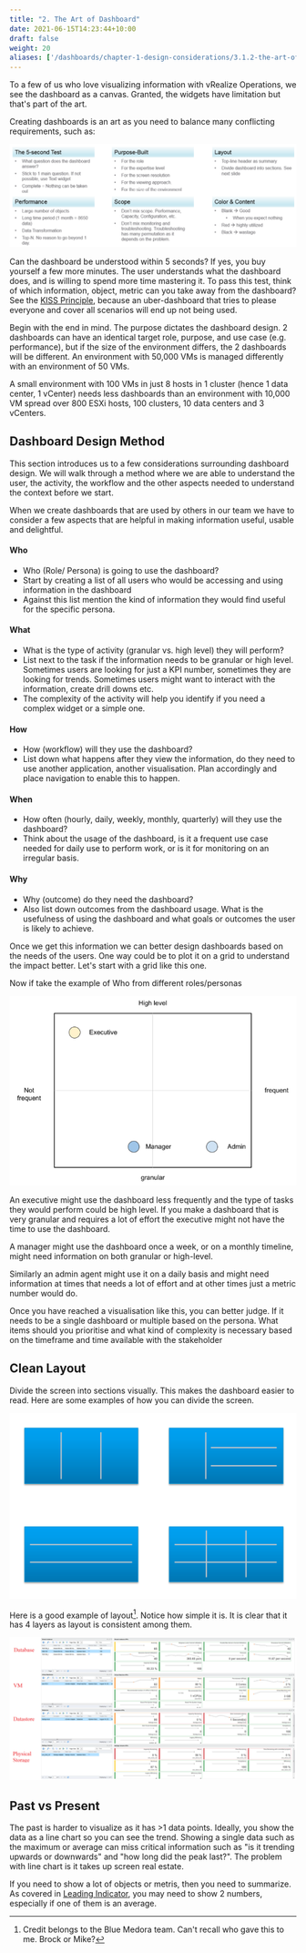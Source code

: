 ```yaml
---
title: "2. The Art of Dashboard"
date: 2021-06-15T14:23:44+10:00
draft: false
weight: 20
aliases: ['/dashboards/chapter-1-design-considerations/3.1.2-the-art-of-dashboard']
---
```


To a few of us who love visualizing information with vRealize Operations, we see the dashboard as a canvas. Granted, the widgets have limitation but that's part of the art.

Creating dashboards is an art as you need to balance many conflicting requirements, such as:

![Dashboard requirement](3.1.2-fig-1.png)

Can the dashboard be understood within 5 seconds? If yes, you buy yourself a few more minutes. The user understands what the dashboard does, and is willing to spend more time mastering it. To pass this test, think of which information, object, metric can you take away from the dashboard? See the [KISS Principle](https://en.wikipedia.org/wiki/KISS_principle), because an uber-dashboard that tries to please everyone and cover all scenarios will end up not being used.

Begin with the end in mind. The purpose dictates the dashboard design. 2 dashboards can have an identical target role, purpose, and use case (e.g. performance), but if the size of the environment differs, the 2 dashboards will be different. An environment with 50,000 VMs is managed differently with an environment of 50 VMs.

A small environment with 100 VMs in just 8 hosts in 1 cluster (hence 1 data center, 1 vCenter) needs less dashboards than an environment with 10,000 VM spread over 800 ESXi hosts, 100 clusters, 10 data centers and 3 vCenters.

## Dashboard Design Method

This section introduces us to a few considerations surrounding dashboard design. We will walk through a method where we are able to understand the user, the activity, the workflow and the other aspects needed to understand the context before we start.

When we create dashboards that are used by others in our team we have to consider a few aspects that are helpful in making information useful, usable and delightful.

#### Who

- Who (Role/ Persona) is going to use the dashboard?
- Start by creating a list of all users who would be accessing and using information in the dashboard
- Against this list mention the kind of information they would find useful for the specific persona.

#### What

- What is the type of activity (granular vs. high level) they will perform?
- List next to the task if the information needs to be granular or high level. Sometimes users are looking for just a KPI number, sometimes they are looking for trends. Sometimes users might want to interact with the information, create drill downs etc.
- The complexity of the activity will help you identify if you need a complex widget or a simple one.

#### How

- How (workflow) will they use the dashboard?
- List down what happens after they view the information, do they need to use another application, another visualisation. Plan accordingly and place navigation to enable this to happen.

#### When

- How often (hourly, daily, weekly, monthly, quarterly) will they use the dashboard?
- Think about the usage of the dashboard, is it a frequent use case needed for daily use to perform work, or is it for monitoring on an irregular basis.

#### Why

- Why (outcome) do they need the dashboard?
- Also list down outcomes from the dashboard usage. What is the usefulness of using the dashboard and what goals or outcomes the user is likely to achieve.

Once we get this information we can better design dashboards based on the needs of the users. One way could be to plot it on a grid to understand the impact better. Let's start with a grid like this one.

Now if take the example of Who from different roles/personas

![Persona map of usage](3.1.2-fig-2.png)

An executive might use the dashboard less frequently and the type of tasks they would perform could be high level. If you make a dashboard that is very granular and requires a lot of effort the executive might not have the time to use the dashboard.

A manager might use the dashboard once a week, or on a monthly timeline, might need information on both granular or high-level.

Similarly an admin agent might use it on a daily basis and might need information at times that needs a lot of effort and at other times just a metric number would do.

Once you have reached a visualisation like this, you can better judge. If it needs to be a single dashboard or multiple based on the persona. What items should you prioritise and what kind of complexity is necessary based on the timeframe and time available with the stakeholder

## Clean Layout

Divide the screen into sections visually. This makes the dashboard easier to read. Here are some examples of how you can divide the screen.

![Screen layout](3.1.2-fig-3.png)

Here is a good example of layout[^1]. Notice how simple it is. It is clear that it has 4 layers as layout is consistent among them.

![Consistent layout](3.1.2-fig-4.png)

## Past vs Present

The past is harder to visualize as it has >1 data points. Ideally, you show the data as a line chart so you can see the trend. Showing a single data such as the maximum or average can miss critical information such as "is it trending upwards or downwards" and "how long did the peak last?". The problem with line chart is it takes up screen real estate.

If you need to show a lot of objects or metris, then you need to summarize. As covered in [Leading Indicator](/operations-management/chapter-2-performance-management/1.2.9-leading-indicators/), you may need to show 2 numbers, especially if one of them is an average.

[^1]: Credit belongs to the Blue Medora team. Can't recall who gave this to me. Brock or Mike?
